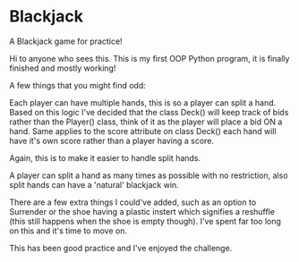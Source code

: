 # Blackjack
A Blackjack game for practice!

Hi to anyone who sees this. This is my first OOP Python program, it is finally finished and mostly working!

A few things that you might find odd:

Each player can have multiple hands, this is so a player can split a hand.
Based on this logic I've decided that the class Deck() will keep track of bids rather than the Player() class, think of it as the player will place a bid ON a hand.
Same applies to the score attribute on class Deck() each hand will have it's own score rather than a player having a score.

Again, this is to make it easier to handle split hands.

A player can split a hand as many times as possible with no restriction, also split hands can have a 'natural' blackjack win.

There are a few extra things I could've added, such as an option to Surrender or the shoe having a plastic instert which signifies a reshuffle (this still happens when the shoe is empty though). I've spent far too long on this and it's time to move on.

This has been good practice and I've enjoyed the challenge.
